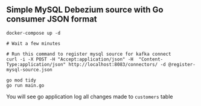 ## Simple MySQL Debezium source with Go consumer JSON format

```
docker-compose up -d

# Wait a few minutes

# Run this command to register mysql source for kafka connect
curl -i -X POST -H "Accept:application/json" -H  "Content-Type:application/json" http://localhost:8083/connectors/ -d @register-mysql-source.json

go mod tidy
go run main.go
```

You will see go application log all changes made to `customers` table 
